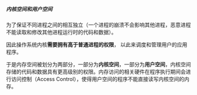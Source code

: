 ##### 内核空间和用户空间

为了保证不同进程之间的相互独立（一个进程的崩溃不会影响其他进程，恶意进程不能读取和修改其他进程运行时的代码和数据）。

因此操作系统内核**需要拥有高于普通进程的权限**， 以此来调度和管理用户的应用程序。

于是内存空间被划分为两部分，一部分为**内核空间**，一部分为**用户空间**，内核空间存储的代码和数据具有更高级别的权限。内存访问的相关硬件在程序执行期间会进行访问控制（Access Control），使得用户空间的程序不能直接读写内核空间的内存。

